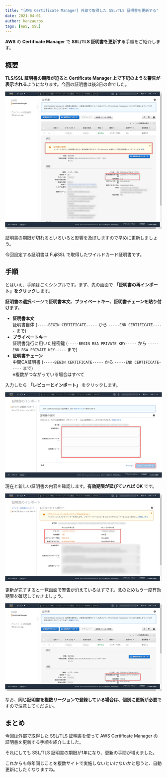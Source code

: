 ```yaml
---
title: "[AWS Certificate Manager] 外部で取得した SSL/TLS 証明書を更新する"
date: 2021-04-01
author: kenzauros
tags: [AWS, SSL]
---
```


**AWS** の **Certificate Manager** で **SSL/TLS 証明書を更新する**手順をご紹介します。

## 概要

**TLS/SSL 証明書の期限が迫ると Certificate Manager 上で下記のような警告が表示される**ようになります。今回の証明書は後3日の命でした。

![](images/reimport-ssl-cerificate-in-aws-certificate-manager-1.png)

証明書の期限が切れるといろいろと影響を及ぼしますので早めに更新しましょう。

今回設定する証明書は FujiSSL で取得したワイルドカード証明書です。

## 手順

とはいえ、手順はごくシンプルです。まず、先の画面で **「証明書の再インポート」をクリック**します。

**証明書の選択**ページで**証明書本文、プライベートキー、証明書チェーンを貼り付け**ます。

- **証明書本文**  
証明書自体 (`-----BEGIN CERTIFICATE-----` から `-----END CERTIFICATE-----` まで)
- **プライベートキー**  
証明書発行に用いた秘密鍵 (`-----BEGIN RSA PRIVATE KEY-----` から `-----END RSA PRIVATE KEY-----` まで)
- **証明書チェーン**  
中間CA証明書 (`-----BEGIN CERTIFICATE-----` から `-----END CERTIFICATE-----` まで)  
※複数がつながっている場合はすべて

入力したら **「レビューとインポート」** をクリックします。

![](images/reimport-ssl-cerificate-in-aws-certificate-manager-2.png)

現在と新しい証明書の内容を確認します。**有効期限が延びていれば OK** です。

![](images/reimport-ssl-cerificate-in-aws-certificate-manager-3.png)

更新が完了すると一覧画面で警告が消えているはずです。念のためもう一度有効期限を確認しておきましょう。

![](images/reimport-ssl-cerificate-in-aws-certificate-manager-4.png)

なお、**同じ証明書を複数リージョンで登録している場合は、個別に更新が必要**ですので注意してください。

## まとめ

今回は外部で取得した SSL/TLS 証明書を使って AWS Certificate Manager の証明書を更新する手順を紹介しました。

それにしても SSL/TLS 証明書の期限が1年になり、更新の手間が増えました。

これからも毎年同じことを複数サイトで実施しないといけないかと思うと、自動更新にしたくなりますね。

